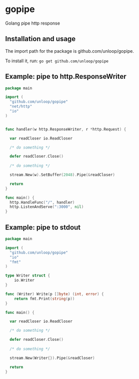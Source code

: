 gopipe
=======
  
Golang pipe http response
  
## Installation and usage
 
The import path for the package is github.com/unloop/gopipe.
  
To install it, run: `go get github.com/unloop/gopipe`
  
## Example: pipe to http.ResponseWriter
  
```go
package main

import (
  "github.com/unloop/gopipe"
  "net/http"
  "io"
)


func handler(w http.ResponseWriter, r *http.Request) {

  var readCloser io.ReadCloser

  /* do something */

  defer readCloser.Close()
	
  /* do something */

  stream.New(w).SetBuffer(2048).Pipe(&readCloser)

  return
}

func main() {
  http.HandleFunc("/", handler)
  http.ListenAndServe(":3000", nil)
}
``` 

## Example: pipe to stdout

  
```go
package main

import (
  "github.com/unloop/gopipe"
  "io"
  "fmt"
)

type Writer struct {
	io.Writer
}

func (Writer) Write(p []byte) (int, error) {
	return fmt.Print(string(p))
}

func main() {

  var readCloser io.ReadCloser

  /* do something */

  defer readCloser.Close()
	
  /* do something */

  stream.New(Writer{}).Pipe(&readCloser)

  return
}
```
